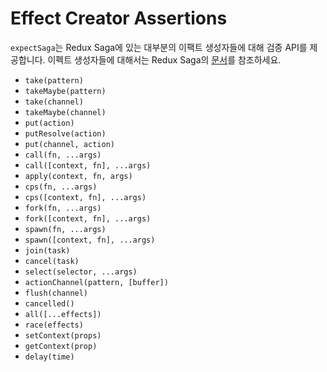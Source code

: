 # Effect Creator Assertions

`expectSaga`는 Redux Saga에 있는 대부분의 이팩트 생성자들에 대해 검증 API를 제공합니다. 이펙트
생성자들에 대해서는 Redux Saga의 [문서](http://redux-saga.github.io/redux-saga/docs/api/index.html#effect-creators)를 참조하세요.
<!-- The `testSaga` API has assertions for all the effect creators available in Redux
Saga. You can reference them in Redux Saga's docs
[here](http://redux-saga.github.io/redux-saga/docs/api/index.html#effect-creators). -->

- `take(pattern)`
- `takeMaybe(pattern)`
- `take(channel)`
- `takeMaybe(channel)`
- `put(action)`
- `putResolve(action)`
- `put(channel, action)`
- `call(fn, ...args)`
- `call([context, fn], ...args)`
- `apply(context, fn, args)`
- `cps(fn, ...args)`
- `cps([context, fn], ...args)`
- `fork(fn, ...args)`
- `fork([context, fn], ...args)`
- `spawn(fn, ...args)`
- `spawn([context, fn], ...args)`
- `join(task)`
- `cancel(task)`
- `select(selector, ...args)`
- `actionChannel(pattern, [buffer])`
- `flush(channel)`
- `cancelled()`
- `all([...effects])`
- `race(effects)`
- `setContext(props)`
- `getContext(prop)`
- `delay(time)`
